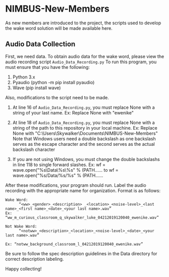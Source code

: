 # NIMBUS-New-Members

As new members are introduced to the project, the scripts used to develop the wake word solution will be made available here. 

## Audio Data Collection

First, we need data. To obtain audio data for the wake word, please view the audio recording script ```Audio_Data_Recording.py```
To run this program, you must ensure that you have the following:

1. Python 3.x
2. Pyaudio (python -m pip install pyaudio)
3. Wave (pip install wave)

Also, modifications to the script need to be made. 

1. At line 16 of ```Audio_Data_Recording.py```, you must replace None with a string of your last name. 
   Ex: Replace None with "ewenike"
   
2. At line 18 of ```Audio_Data_Recording.py```, you must replace None with a string of the path to this repository in your local machine. 
   Ex: Replace None with "C:\\Users\\Skywalker\\Documents\\NIMBUS-New-Members"
   Note that Windows users need a double backslash as one backslash serves as the escape character and the second serves as the actual        backslash character
   
3. If you are not using Windows, you must change the double backslashs in line 118 to single forward slashes.
   Ex: wf = wave.open("%s\\Data\\%s\\%s" % (PATH...... to wf = wave.open("%s/Data/%s/%s" % (PATH......



After these modifications, your program should run. Label the audio recording with the appropriate name for organization. Format is as follows: 
```
Wake Word:
      “<ww>_<gender>_<description> _<location>_<noise-level>_<last name>_<first name>_<date>_<your last name>.wav”
Ex: “ww_m_curious_classroom_q_skywalker_luke_04212019120040_ewenike.wav”

Not Wake Word:
      “<notww>_<description>_<location>_<noise-level>_<date>_<your last name>.wav”   

Ex: “notww_background_classroom_l_04212019120040_ewenike.wav”
```

Be sure to follow the spec description guidelines in the Data directory for correct description labeling. 

Happy collecting!
